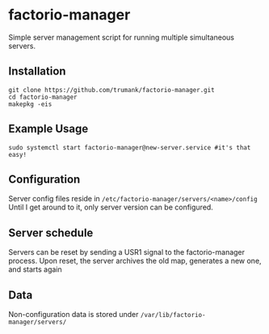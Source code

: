 factorio-manager
================
Simple server management script for running multiple simultaneous servers.

Installation
------------

    git clone https://github.com/trumank/factorio-manager.git
    cd factorio-manager
    makepkg -eis

Example Usage
-------------

    sudo systemctl start factorio-manager@new-server.service #it's that easy!

Configuration
-------------
Server config files reside in `/etc/factorio-manager/servers/<name>/config`
Until I get around to it, only server version can be configured.

Server schedule
---------------
Servers can be reset by sending a USR1 signal to the factorio-manager process. Upon reset, the server archives the old map, generates a new one, and starts again

Data
--------
Non-configuration data is stored under `/var/lib/factorio-manager/servers/`

